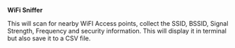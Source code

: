 **WiFi Sniffer**

This will scan for nearby WiFI Access points, collect the SSID, BSSID, Signal Strength, Frequency and security information. 
This will display it in terminal but also save it to a CSV file. 
